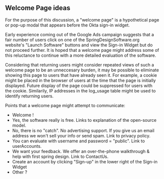 ## Welcome Page ideas

For the purpose of this discussion, a "welcome page" is a hypothetical page or pop-up modal
that appears before the Okta sign-in widget.

Early experience coming out of the Google Ads campaign suggests that a fair number of users
click on one of the SpringDesignSoftware.org website's "Launch Software" buttons and view the
Sign-in Widget but do not proceed further. 
It is hoped that a welcome page might address some of this reluctance to continue with 
a more detailed evaluation of the software.

Considering that returning users might consider repeated views of such a welcome page to be an unneccesary burden, 
it may be possible to eliminate showing this page to users that have already seen it.
For example, a cookie might be placed in the browser of users at the time that the page is initially displayed.
Future display of the page could be suppressed for users with the cookie. 
Similarily, IP addresses in the log_usage table might be used to identify returning users.

Points that a welcome page might attempt to communicate:
  - Welcome !
  - Yes, the software really is free.  Links to explanation of the open-source model.
  - No, there is no "catch".  No advertising support.  If you give us an email address we won't sell your info or send spam. Link to privacy policy.
  - You can evaluate with username and password = "public". Link to userAccounts.
  - We want your feedback.  We offer an over-the-phone walkthrough & help with first spring design.  Link to ContactUs.
  - Create an account by clicking "Sign-up" in the lower right of the Sign-in Widget
  - Other ?

  
